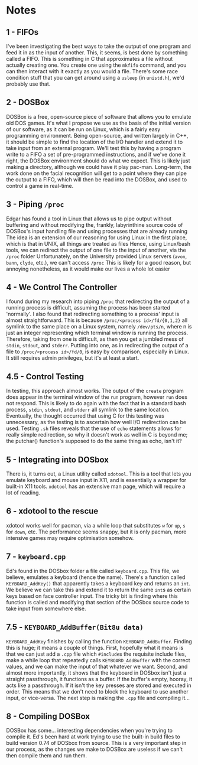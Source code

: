 # Notes

## 1 - FIFOs
I've been investigating the best ways to take the output of one program and feed it in as the input of another.
This, it seems, is best done by something called a FIFO.
This is something in C that approximates a file without actually creating one.
You create one using the `mkfifo` command, and you can then interact with it exactly as you would a file.
There's some race condition stuff that you can get around using a `usleep` (in `unistd.h`), we'd probably use that.

## 2 - DOSBox
DOSBox is a free, open-source piece of software that allows you to emulate old DOS games.
It's what I propose we use as the basis of the initial version of our software, as it can be run on Linux, which is a fairly easy programming environment.
Being open-source, and written largely in C++, it should be simple to find the location of the I/O handler and extend it to take input from an external program.
We'll test this by having a program write to a FIFO a set of pre-programmed instructions, and if we've done it right, the DOSBox environment should do what we expect.
This is likely just making a directory, although we could have it play pac-man. Long-term, the work done on the facial recognition will get to a point where they can pipe the output to a FIFO, which will then be read into the DOSBox, and used to control a game in real-time.

## 3 - Piping `/proc`
Edgar has found a tool in Linux that allows us to pipe output without buffering
    and without modifying the, frankly, labyrinthine source code of DOSBox's input handling file
    and using processes that are already running
The idea is an extension of our reasoning for using Linux in the first place, which is that in UNIX, all things are treated as files
Hence, using Linux/bash tools, we can redirect the output of one file to the input of another, via the `/proc` folder
Unfortunately, on the University provided Linux servers (`avon`, `bann`, `clyde`, etc.), we can't access `/proc`
    This is likely for a good reason, but annoying nonetheless, as it would make our lives a whole lot easier

## 4 - We Control The Controller
I found during my research into piping `/proc` that redirecting the output of a running process is difficult, assuming the process has been started 'normally'.
I also found that redirecting something to a process' input is almost straightforward.
This is because `/proc/<process id>/fd/{0,1,2}` all symlink to the same place on a Linux system, namely `/dev/pts/n`, where n is just an integer representing which terminal window is running the process.
Therefore, taking from one is difficult, as then you get a jumbled mess of `stdin`, `stdout`, and `stderr`.
Putting into one, as in redirecting the output of a file to `/proc/<process id>/fd/0`, is easy by comparison, especially in Linux.
It still requires admin privileges, but it's at least a start.

## 4.5 - Control Testing
In testing, this approach almost works. The output of the `create` program does appear in the terminal window of the `run` program, however `run` does not respond.
This is likely to do again with the fact that in a standard bash process, `stdin`, `stdout`, and `stderr` all symlink to the same location.
Eventually, the thought occurred that using C for this testing was unnecessary, as the testing is to ascertain how well I/O redirection can be used.
Testing `.sh` files reveals that the use of `echo` statements allows for really simple redirection, so why it doesn't work as well in C is beyond me; the putchar() function's supposed to do the same thing as echo, isn't it?

## 5 - Integrating into DOSbox
There is, it turns out, a Linux utility called `xdotool`. This is a tool that lets you emulate keyboard and mouse input in X11, and is essentially a wrapper for built-in X11 tools.
`xdotool` has an extensive man page, which will require a lot of reading.

## 6 - xdotool to the rescue
xdotool works well for pacman, via a while loop that substitutes `w` for `up`, `s` for `down`, etc.
The performance seems snappy, but it is only pacman, more intensive games may require optimisation somehow.

## 7 - `keyboard.cpp`
Ed's found in the DOSbox folder a file called `keyboard.cpp`.
This file, we believe, emulates a keyboard (hence the name).
There's a function called `KEYBOARD_AddKey()` that apparently takes a keyboard key and returns an `int`.
We believe we can take this and extend it to return the same `int`s as certain keys based on face controller input.
The tricky bit is finding where this function is called and modifying that section of the DOSbox source code to take input from somewhere else.

## 7.5 - `KEYBOARD_AddBuffer(Bit8u data)`
`KEYBOARD_AddKey` finishes by calling the function `KEYBOARD_AddBuffer`.
Finding this is huge; it means a couple of things.
First, hopefully what it means is that we can just add a `.cpp` file which `#include`s the requisite include files, make a while loop that repeatedly calls `KEYBOARD_AddBuffer` with the correct values, and we can make the input of that whatever we want.
Second, and almost more importantly, it shows that the keyboard in DOSbox isn't just a straight passthrough, it functions as a buffer.
If the buffer's empty, hooray, it acts like a passthrough.
If it isn't the key presses are stored and executed in order.
This means that we don't need to block the keyboard to use another input, or vice-versa.
The next step is making the `.cpp` file and compiling it...

## 8 - Compiling DOSBox
DOSBox has some... interesting dependencies when you're trying to compile it.
Ed's been hard at work trying to use the built-in build files to build version 0.74 of DOSbox from source.
This is a very important step in our process, as the changes we make to DOSBox are useless if we can't then compile them and run them.

